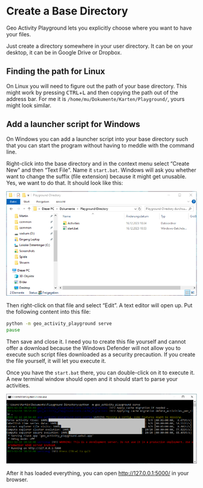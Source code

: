 # Create a Base Directory

Geo Activity Playground lets you explicitly choose where you want to have your files.

Just create a directory somewhere in your user directory. It can be on your desktop, it can be in Google Drive or Dropbox.

## Finding the path for Linux

On Linux you will need to figure out the path of your base directory. This might work by pressing <kbd>CTRL</kbd>+<kbd>L</kbd> and then copying the path out of the address bar. For me it is `/home/mu/Dokumente/Karten/Playground/`, yours might look similar.

## Add a launcher script for Windows

On Windows you can add a launcher script into your base directory such that you can start the program without having to meddle with the command line.

Right-click into the base directory and in the context menu select “Create New” and then “Text File”. Name it `start.bat`. Windows will ask you whether want to change the suffix (file extension) because it might get unusable. Yes, we want to do that. It should look like this:

![](images/windows-installation-14.png)

Then right-click on that file and select “Edit”. A text editor will open up. Put the following content into this file:

```bat
python -m geo_activity_playground serve
pause
```

Then save and close it. I need you to create this file yourself and cannot offer a download because the Windows Defender will not allow you to execute such script files downloaded as a security precaution. If you create the file yourself, it will let you execute it.

Once you have the `start.bat` there, you can double-click on it to execute it. A new terminal window should open and it should start to parse your activities.

![](images/windows-installation-15.png)

After it has loaded everything, you can open <http://127.0.0.1:5000/> in your browser.